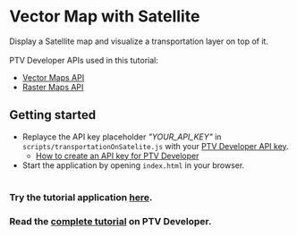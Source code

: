 # Vector Map with Satellite
Display a Satellite map and visualize a transportation layer on top of it.</br>
</br>
PTV Developer APIs used in this tutorial:
- <a href="https://developer.myptv.com/Documentation/Vector%20Maps%20API/QuickStart.htm" target="_blank">Vector Maps API</a>
- <a href="https://developer.myptv.com/Documentation/Raster%20Maps%20API/QuickStart.htm" target="_blank">Raster Maps API</a>

## Getting started
- Replayce the API key placeholder *"YOUR_API_KEY"* in `scripts/transportationOnSatelite.js` with your <a href="https://myptv.com/developer" target="_blank">PTV Developer API key</a>.
  - <a href="https://developer.myptv.com/Tutorials.htm" target="_blank">How to create an API key for PTV Developer</a>
- Start the application by opening `index.html` in your browser.
#
### Try the tutorial application <a href="https://developer.myptv.com/Applications/MapRendering/Satellite-Raster-Map-with-Transportation/index.html" target="_blank">here</a>.
### Read the <a href="https://developer.myptv.com/Tutorials/Map%20Rendering/Vector%20Map%20with%20Satellite/Vector%20Map%20with%20Satellite.htm" target="_blank">complete tutorial</a> on PTV Developer.
